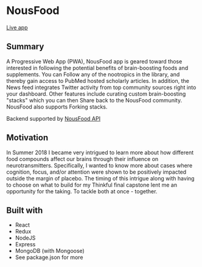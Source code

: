 # NousFood
[Live app](https://nousfood-client.herokuapp.com)

## Summary
A Progressive Web App (PWA), NousFood app is geared toward those interested in following the potential benefits of brain-boosting foods and supplements. You can Follow any of the nootropics in the library, and thereby gain access to PubMed hosted scholarly articles. In addition, the News feed integrates Twitter activity from top community sources right into your dashboard. Other features include curating custom brain-boosting "stacks" which you can then Share back to the NousFood community. NousFood also supports Forking stacks.

Backend supported by [NousFood API](https://github.com/Quanda/nousfood-api)

## Motivation
In Summer 2018 I became very intrigued to learn more about how different food compounds affect our brains through their influence on neurotransmitters. Specifically, I wanted to know more about cases where cognition, focus, and/or attention were shown to be positively impacted outside the margin of placebo. The timing of this intrigue along with having to choose on what to build for my Thinkful final capstone lent me an opportunity for the taking. To tackle both at once - together.

## Built with
* React
* Redux
* NodeJS
* Express
* MongoDB (with Mongoose)
* See package.json for more
